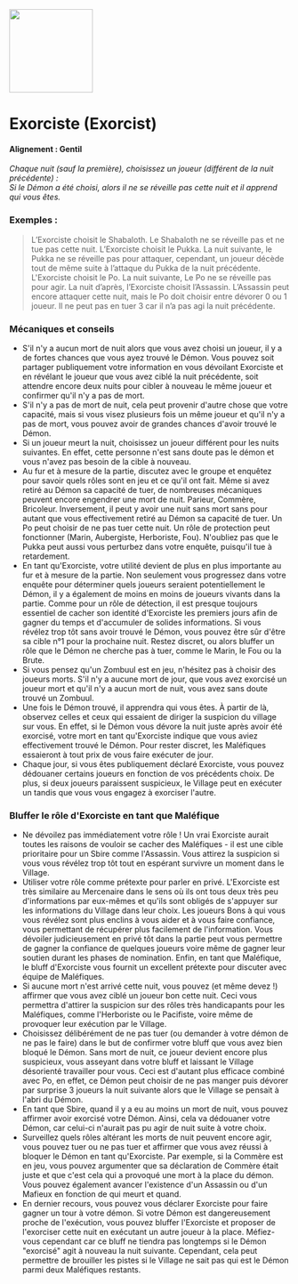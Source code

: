 <img src="https://github.com/brain-academy/wiki/blob/master/blood-on-the-clocktower/img/exorcist.png?raw=true" height="150"> 

# Exorciste (Exorcist)

#### Alignement : Gentil

*Chaque nuit (sauf la première), choisissez un joueur (différent de la nuit précédente) :*
\
*Si le Démon a été choisi, alors il ne se réveille pas cette nuit et il apprend qui vous êtes.*


### Exemples :
> L’Exorciste choisit le Shabaloth. Le Shabaloth ne se réveille pas et ne tue pas cette nuit.
> L’Exorciste choisit le Pukka. La nuit suivante, le Pukka ne se réveille pas pour attaquer, cependant, un joueur décède tout de même suite à l’attaque du Pukka de la nuit précédente.
> L'Exorciste choisit le Po. La nuit suivante, Le Po ne se réveille pas pour agir. La nuit d’après, l’Exorciste choisit l’Assassin. L’Assassin peut encore attaquer cette nuit, mais le Po doit choisir entre dévorer 0 ou 1 joueur. Il ne peut pas en tuer 3 car il n’a pas agi la nuit précédente.

### Mécaniques et conseils
- S'il n'y a aucun mort de nuit alors que vous avez choisi un joueur, il y a de fortes chances que vous ayez trouvé le Démon. Vous pouvez soit partager publiquement votre information en vous dévoilant Exorciste et en révélant le joueur que vous avez ciblé la nuit précédente, soit attendre encore deux nuits pour cibler à nouveau le même joueur et confirmer qu'il n'y a pas de mort. 
- S'il n'y a pas de mort de nuit, cela peut provenir d'autre chose que votre capacité, mais si vous visez plusieurs fois un même joueur et qu'il n'y a pas de mort, vous pouvez avoir de grandes chances d'avoir trouvé le Démon.
- Si un joueur meurt la nuit, choisissez un joueur différent pour les nuits suivantes. En effet, cette personne n'est sans doute pas le démon et vous n'avez pas besoin de la cible à nouveau. 
- Au fur et à mesure de la partie, discutez avec le groupe et enquêtez pour savoir quels rôles sont en jeu et ce qu'il ont fait. Même si avez retiré au Démon sa capacité de tuer, de nombreuses mécaniques peuvent encore engendrer une mort de nuit. Parieur, Commère, Bricoleur. Inversement, il peut y avoir une nuit sans mort sans pour autant que vous effectivement retiré au Démon sa capacité de tuer. Un Po peut choisir de ne pas tuer cette nuit. Un rôle de protection peut fonctionner (Marin, Aubergiste, Herboriste, Fou). N'oubliez pas que le Pukka peut aussi vous perturbez dans votre enquête, puisqu'il tue à retardement. 
- En tant qu'Exorciste, votre utilité devient de plus en plus importante au fur et à mesure de la partie. Non seulement vous progressez dans votre enquête pour déterminer quels joueurs seraient potentiellement le Démon, il y a également de moins en moins de joueurs vivants dans la partie. Comme pour un rôle de détection, il est presque toujours essentiel de cacher son identité d'Exorciste les premiers jours afin de gagner du temps et d'accumuler de solides informations. Si vous révélez trop tôt sans avoir trouvé le Démon, vous pouvez être sûr d'être sa cible n°1 pour la prochaine nuit. Restez discret, ou alors bluffer un rôle que le Démon ne cherche pas à tuer, comme le Marin, le Fou ou la Brute. 
- Si vous pensez qu'un Zombuul est en jeu, n'hésitez pas à choisir des joueurs morts. S'il n'y a aucune mort de jour, que vous avez exorcisé un joueur mort et qu'il n'y a aucun mort de nuit, vous avez sans doute trouvé un Zombuul. 
- Une fois le Démon trouvé, il apprendra qui vous êtes. À partir de là, observez celles et ceux qui essaient de diriger la suspicion du village sur vous. En effet, si le Démon vous dévore la nuit juste après avoir été exorcisé, votre mort en tant qu'Exorciste indique que vous aviez effectivement trouvé le Démon. Pour rester discret, les Maléfiques essaieront à tout prix de vous faire exécuter de jour. 
- Chaque jour, si vous êtes publiquement déclaré Exorciste, vous pouvez dédouaner certains joueurs en fonction de vos précédents choix. De plus, si deux joueurs paraissent suspicieux, le Village peut en exécuter un tandis que vous vous engagez à exorciser l'autre. 


### Bluffer le rôle d'Exorciste en tant que Maléfique
- Ne dévoilez pas immédiatement votre rôle ! Un vrai Exorciste aurait toutes les raisons de vouloir se cacher des Maléfiques - il est une cible prioritaire pour un Sbire comme l'Assassin. Vous attirez la suspicion si vous vous révélez trop tôt tout en espérant survivre un moment dans le Village. 
- Utiliser votre rôle comme prétexte pour parler en privé. L'Exorciste est très similaire au Mercenaire dans le sens où ils ont tous deux très peu d'informations par eux-mêmes et qu'ils sont obligés de s'appuyer sur les informations du Village dans leur choix. Les joueurs Bons à qui vous vous révélez sont plus enclins à vous aider et à vous faire confiance, vous permettant de récupérer plus facilement de l'information. Vous dévoiler judicieusement en privé tôt dans la partie peut vous permettre de gagner la confiance de quelques joueurs voire même de gagner leur soutien durant les phases de nomination. Enfin, en tant que Maléfique, le bluff d'Exorciste vous fournit un excellent prétexte pour discuter avec équipe de Maléfiques. 
- Si aucune mort n'est arrivé cette nuit, vous pouvez (et même devez !) affirmer que vous avez ciblé un joueur bon cette nuit. Ceci vous permettra d'attirer la suspicion sur des rôles très handicapants pour les Maléfiques, comme l'Herboriste ou le Pacifiste, voire même de provoquer leur exécution par le Village. 
- Choisissez délibérément de ne pas tuer (ou demander à votre démon de ne pas le faire) dans le but de confirmer votre bluff que vous avez bien bloqué le Démon. Sans mort de nuit, ce joueur devient encore plus suspicieux, vous asseyant dans votre bluff et laissant le Village désorienté travailler pour vous. Ceci est d'autant plus efficace combiné avec Po, en effet, ce Démon peut choisir de ne pas manger puis dévorer par surprise 3 joueurs la nuit suivante alors que le Village se pensait à l'abri du Démon.
- En tant que Sbire, quand il y a eu au moins un mort de nuit, vous pouvez affirmer avoir exorcisé votre Démon. Ainsi, cela va dédouaner votre Démon, car celui-ci n'aurait pas pu agir de nuit suite à votre choix. 
- Surveillez quels rôles altérant les morts de nuit peuvent encore agir, vous pouvez tuer ou ne pas tuer et affirmer que vous avez réussi à bloquer le Démon en tant qu'Exorciste. Par exemple, si la Commère est en jeu, vous pouvez argumenter que sa déclaration de Commère était juste et que c'est cela qui a provoqué une mort à la place du démon. Vous pouvez également avancer l'existence d'un Assassin ou d'un Mafieux en fonction de qui meurt et quand. 
- En dernier recours, vous pouvez vous déclarer Exorciste pour faire gagner un tour à votre démon. Si votre Démon est dangereusement proche de l'exécution, vous pouvez bluffer l'Exorciste et proposer de l'exorciser cette nuit en exécutant un autre joueur à la place. Méfiez-vous cependant car ce bluff ne tiendra pas longtemps si le Démon "exorcisé" agit à nouveau la nuit suivante. Cependant, cela peut permettre de brouiller les pistes si le Village ne sait pas qui est le Démon parmi deux Maléfiques restants.
